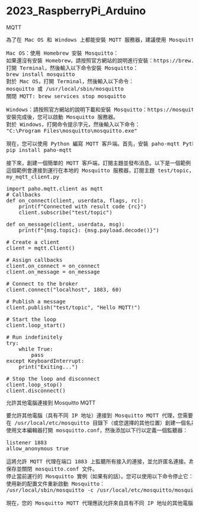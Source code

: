# 2023_RaspberryPi_Arduino
MQTT
<pre>
為了在 Mac OS 和 Windows 上都能安裝 MQTT 服務器，建議使用 Mosquitto。Mosquitto 是一個開源的 MQTT 代理服務器，支持多個平台。首先，您需要在您的電腦上安裝 Mosquitto。以下是安裝方法：

Mac OS：使用 Homebrew 安裝 Mosquitto：
如果還沒有安裝 Homebrew，請按照官方網站的說明進行安裝：https://brew.sh/
打開 Terminal，然後輸入以下命令安裝 Mosquitto：
brew install mosquitto
對於 Mac OS，打開 Terminal，然後輸入以下命令：
mosquitto 或 /usr/local/sbin/mosquitto
關閉 MQTT: brew services stop mosquitto

Windows：請按照官方網站的說明下載和安裝 Mosquitto：https://mosquitto.org/download/
安裝完成後，您可以啟動 Mosquitto 服務器。
對於 Windows，打開命令提示字元，然後輸入以下命令：
"C:\Program Files\mosquitto\mosquitto.exe"

現在，您可以使用 Python 編寫 MQTT 客戶端。首先，安裝 paho-mqtt Python 庫：
pip install paho-mqtt

接下來，創建一個簡單的 MQTT 客戶端，訂閱主題並發布消息。以下是一個範例：
這個範例會連接到運行在本地的 Mosquitto 服務器，訂閱主題 test/topic，並發布一條消息。當收到新消息時，它會打印主題和消息內容。
my_mqtt_client.py

import paho.mqtt.client as mqtt
# Callbacks
def on_connect(client, userdata, flags, rc):
    print(f"Connected with result code {rc}")
    client.subscribe("test/topic")

def on_message(client, userdata, msg):
    print(f"{msg.topic}: {msg.payload.decode()}")

# Create a client
client = mqtt.Client()

# Assign callbacks
client.on_connect = on_connect
client.on_message = on_message

# Connect to the broker
client.connect("localhost", 1883, 60)

# Publish a message
client.publish("test/topic", "Hello MQTT!")

# Start the loop
client.loop_start()

# Run indefinitely
try:
    while True:
        pass
except KeyboardInterrupt:
    print("Exiting...")

# Stop the loop and disconnect
client.loop_stop()
client.disconnect()
</pre>
允許其他電腦連接到 Mosquitto MQTT
<pre>
要允許其他電腦（具有不同 IP 地址）連接到 Mosquitto MQTT 代理，您需要創建一個配置文件，並在其中定義一個監聽器，以便允許遠程訪問。請按照以下步驟操作：
在 /usr/local/etc/mosquitto 目錄下（或您選擇的其他位置）創建一個名為 mosquitto.conf 的文件。
使用文本編輯器打開 mosquitto.conf，然後添加以下行以定義一個監聽器：

listener 1883
allow_anonymous true

這將允許 MQTT 代理在端口 1883 上監聽所有接入的連接，並允許匿名連接。為了安全起見，您可以考慮使用身份驗證和加密，而不是允許匿名連接。有關如何配置身份驗證和加密的更多信息，請查看 Mosquitto 文檔。
保存並關閉 mosquitto.conf 文件。
停止當前運行的 Mosquitto 實例（如果有的話）。您可以使用以下命令停止它：
使用新的配置文件重新啟動 Mosquitto：
/usr/local/sbin/mosquitto -c /usr/local/etc/mosquitto/mosquitto.conf

現在，您的 Mosquitto MQTT 代理應該允許來自具有不同 IP 地址的其他電腦的連接。請注意，您需要確保您的網絡防火牆允許流量通過端口 1883。

</pre>
